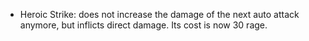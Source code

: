 - Heroic Strike: does not increase the damage of the next auto attack anymore, but inflicts direct damage. Its cost is now 30 rage.
